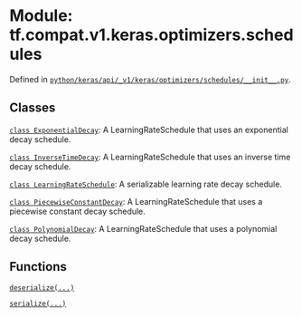 <div itemscope itemtype="http://developers.google.com/ReferenceObject">
<meta itemprop="name" content="tf.compat.v1.keras.optimizers.schedules" />
<meta itemprop="path" content="Stable" />
</div>

# Module: tf.compat.v1.keras.optimizers.schedules





Defined in [`python/keras/api/_v1/keras/optimizers/schedules/__init__.py`](/code/stable/tensorflow/python/keras/api/_v1/keras/optimizers/schedules/__init__.py).

<!-- Placeholder for "Used in" -->


## Classes

[`class ExponentialDecay`](../../../../../tf/keras/optimizers/schedules/ExponentialDecay.md): A LearningRateSchedule that uses an exponential decay schedule.

[`class InverseTimeDecay`](../../../../../tf/keras/optimizers/schedules/InverseTimeDecay.md): A LearningRateSchedule that uses an inverse time decay schedule.

[`class LearningRateSchedule`](../../../../../tf/keras/optimizers/schedules/LearningRateSchedule.md): A serializable learning rate decay schedule.

[`class PiecewiseConstantDecay`](../../../../../tf/keras/optimizers/schedules/PiecewiseConstantDecay.md): A LearningRateSchedule that uses a piecewise constant decay schedule.

[`class PolynomialDecay`](../../../../../tf/keras/optimizers/schedules/PolynomialDecay.md): A LearningRateSchedule that uses a polynomial decay schedule.

## Functions

[`deserialize(...)`](../../../../../tf/keras/optimizers/schedules/deserialize.md)

[`serialize(...)`](../../../../../tf/keras/optimizers/schedules/serialize.md)

